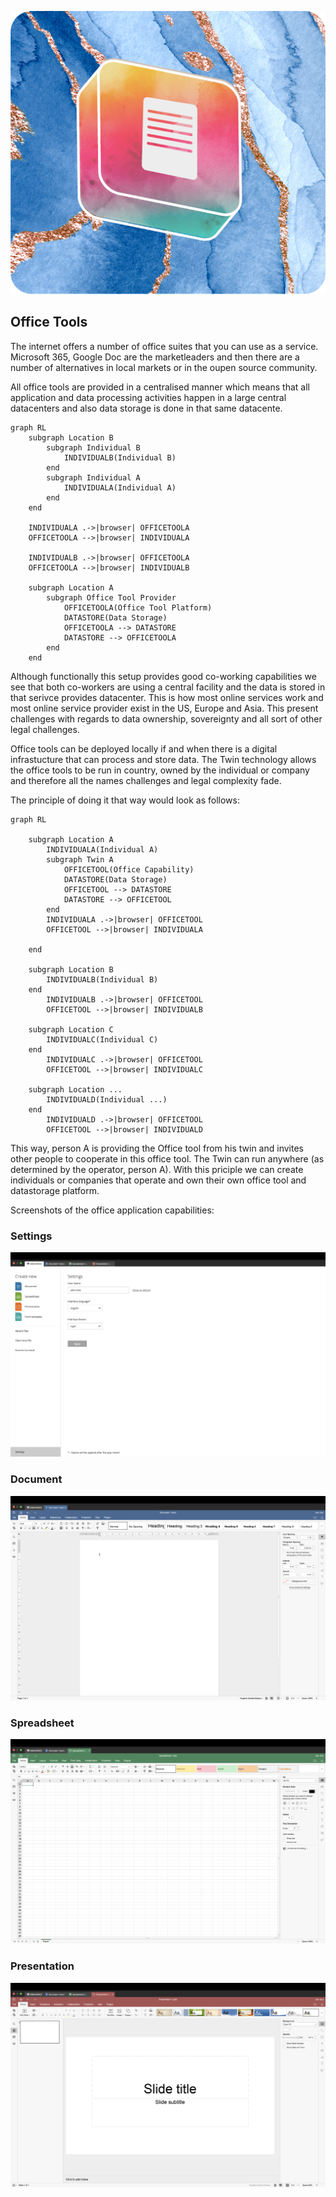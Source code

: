 <div style="text-align: center;">

![office tool](img/file.png)

</div>

## Office Tools

The internet offers a number of office suites that you can use as a service.  Microsoft 365, Google Doc are the marketleaders and then there are a number of alternatives in local markets or in the oupen source community.

All office tools are provided in a centralised manner which means that all application and data processing activities happen in a large central datacenters and also data storage is done in that same datacente.

```mermaid
graph RL
    subgraph Location B
        subgraph Individual B
            INDIVIDUALB(Individual B)
        end
        subgraph Individual A
            INDIVIDUALA(Individual A)
        end 
    end

    INDIVIDUALA .->|browser| OFFICETOOLA
    OFFICETOOLA -->|browser| INDIVIDUALA

    INDIVIDUALB .->|browser| OFFICETOOLA
    OFFICETOOLA -->|browser| INDIVIDUALB

    subgraph Location A
        subgraph Office Tool Provider
            OFFICETOOLA(Office Tool Platform)
            DATASTORE(Data Storage)
            OFFICETOOLA --> DATASTORE
            DATASTORE --> OFFICETOOLA
        end
    end
```

Although functionally this setup provides good co-working capabilities we see that both co-workers are using a central facility and the data is stored in that serivce provides datacenter.  This is how most online services work and most online service provider exist in the US, Europe and Asia.  This present challenges with regards to data ownership, sovereignty and all sort of other legal challenges.

Office tools can be deployed locally if and when there is a digital infrastucture that can process and store data.  The Twin technology allows the office tools to be run in country, owned by the individual or company and therefore all the names challenges and legal complexity fade.

The principle of doing it that way would look as follows:

```mermaid
graph RL

    subgraph Location A
        INDIVIDUALA(Individual A)
        subgraph Twin A
            OFFICETOOL(Office Capability)
            DATASTORE(Data Storage)
            OFFICETOOL --> DATASTORE
            DATASTORE --> OFFICETOOL 
        end
        INDIVIDUALA .->|browser| OFFICETOOL
        OFFICETOOL -->|browser| INDIVIDUALA

    end

    subgraph Location B
        INDIVIDUALB(Individual B)
    end 
        INDIVIDUALB .->|browser| OFFICETOOL
        OFFICETOOL -->|browser| INDIVIDUALB
   
    subgraph Location C
        INDIVIDUALC(Individual C)
    end 
        INDIVIDUALC .->|browser| OFFICETOOL
        OFFICETOOL -->|browser| INDIVIDUALC

    subgraph Location ...
        INDIVIDUALD(Individual ...)
    end 
        INDIVIDUALD .->|browser| OFFICETOOL
        OFFICETOOL -->|browser| INDIVIDUALD
```

This way, person A is providing the Office tool from his twin and invites other people to cooperate in this office tool. The Twin can run anywhere (as determined by the operator, person A).  With this priciple we can create individuals or companies that operate and own their own office tool and datastorage platform.

Screenshots of the office application capabilities:

### Settings
![onlyoffice_settings](img/onlyoffice_settings.png)
### Document
![onlyoffice_doc](img/onlyoffice_doc.png)
### Spreadsheet
![onlyoffice_calc](img/onlyoffice_calc.png)
### Presentation
![onlyoffice_present](img/onlyoffice_present.png)

